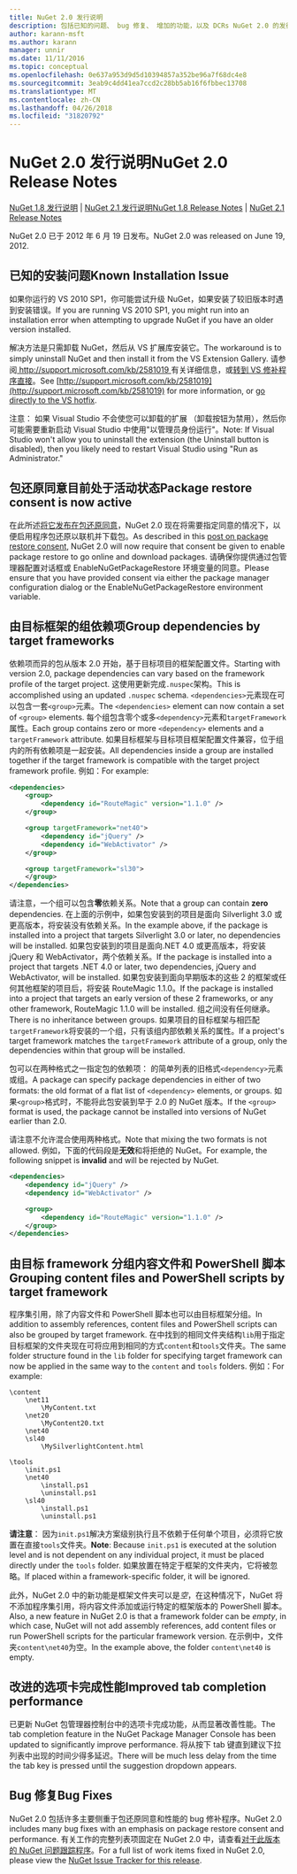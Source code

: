 ```yaml
---
title: NuGet 2.0 发行说明
description: 包括已知的问题、 bug 修复、 增加的功能，以及 DCRs NuGet 2.0 的发行说明。
author: karann-msft
ms.author: karann
manager: unnir
ms.date: 11/11/2016
ms.topic: conceptual
ms.openlocfilehash: 0e637a953d9d5d10394857a352be96a7f68dc4e8
ms.sourcegitcommit: 3eab9c4dd41ea7ccd2c28bb5ab16f6fbbec13708
ms.translationtype: MT
ms.contentlocale: zh-CN
ms.lasthandoff: 04/26/2018
ms.locfileid: "31820792"
---
```

# <a name="nuget-20-release-notes"></a><span data-ttu-id="e2747-103">NuGet 2.0 发行说明</span><span class="sxs-lookup"><span data-stu-id="e2747-103">NuGet 2.0 Release Notes</span></span>

<span data-ttu-id="e2747-104">[NuGet 1.8 发行说明](../release-notes/nuget-1.8.md) | [NuGet 2.1 发行说明](../release-notes/nuget-2.1.md)</span><span class="sxs-lookup"><span data-stu-id="e2747-104">[NuGet 1.8 Release Notes](../release-notes/nuget-1.8.md) | [NuGet 2.1 Release Notes](../release-notes/nuget-2.1.md)</span></span>

<span data-ttu-id="e2747-105">NuGet 2.0 已于 2012 年 6 月 19 日发布。</span><span class="sxs-lookup"><span data-stu-id="e2747-105">NuGet 2.0 was released on June 19, 2012.</span></span>

## <a name="known-installation-issue"></a><span data-ttu-id="e2747-106">已知的安装问题</span><span class="sxs-lookup"><span data-stu-id="e2747-106">Known Installation Issue</span></span>
<span data-ttu-id="e2747-107">如果你运行的 VS 2010 SP1，你可能尝试升级 NuGet，如果安装了较旧版本时遇到安装错误。</span><span class="sxs-lookup"><span data-stu-id="e2747-107">If you are running VS 2010 SP1, you might run into an installation error when attempting to upgrade NuGet if you have an older version installed.</span></span>

<span data-ttu-id="e2747-108">解决方法是只需卸载 NuGet，然后从 VS 扩展库安装它。</span><span class="sxs-lookup"><span data-stu-id="e2747-108">The workaround is to simply uninstall NuGet and then install it from the VS Extension Gallery.</span></span>  <span data-ttu-id="e2747-109">请参阅[ http://support.microsoft.com/kb/2581019 ](http://support.microsoft.com/kb/2581019)有关详细信息，或[转到 VS 修补程序直接](http://bit.ly/vsixcertfix)。</span><span class="sxs-lookup"><span data-stu-id="e2747-109">See [http://support.microsoft.com/kb/2581019](http://support.microsoft.com/kb/2581019) for more information, or [go directly to the VS hotfix](http://bit.ly/vsixcertfix).</span></span>

<span data-ttu-id="e2747-110">注意： 如果 Visual Studio 不会使您可以卸载的扩展 （卸载按钮为禁用），然后你可能需要重新启动 Visual Studio 中使用"以管理员身份运行"。</span><span class="sxs-lookup"><span data-stu-id="e2747-110">Note: If Visual Studio won't allow you to uninstall the extension (the Uninstall button is disabled), then you likely need to restart Visual Studio using "Run as Administrator."</span></span>

## <a name="package-restore-consent-is-now-active"></a><span data-ttu-id="e2747-111">包还原同意目前处于活动状态</span><span class="sxs-lookup"><span data-stu-id="e2747-111">Package restore consent is now active</span></span>

<span data-ttu-id="e2747-112">在此所述[将它发布在包还原同意](http://blog.nuget.org/20120518/package-restore-and-consent.html)，NuGet 2.0 现在将需要指定同意的情况下，以便启用程序包还原以联机并下载包。</span><span class="sxs-lookup"><span data-stu-id="e2747-112">As described in this [post on package restore consent](http://blog.nuget.org/20120518/package-restore-and-consent.html), NuGet 2.0 will now require that consent be given to enable package restore to go online and download packages.</span></span> <span data-ttu-id="e2747-113">请确保你提供通过包管理器配置对话框或 EnableNuGetPackageRestore 环境变量的同意。</span><span class="sxs-lookup"><span data-stu-id="e2747-113">Please ensure that you have provided consent via either the package manager configuration dialog or the EnableNuGetPackageRestore environment variable.</span></span>

## <a name="group-dependencies-by-target-frameworks"></a><span data-ttu-id="e2747-114">由目标框架的组依赖项</span><span class="sxs-lookup"><span data-stu-id="e2747-114">Group dependencies by target frameworks</span></span>

<span data-ttu-id="e2747-115">依赖项而异的包从版本 2.0 开始，基于目标项目的框架配置文件。</span><span class="sxs-lookup"><span data-stu-id="e2747-115">Starting with version 2.0, package dependencies can vary based on the framework profile of the target project.</span></span> <span data-ttu-id="e2747-116">这使用更新完成`.nuspec`架构。</span><span class="sxs-lookup"><span data-stu-id="e2747-116">This is accomplished using an updated `.nuspec` schema.</span></span> <span data-ttu-id="e2747-117">`<dependencies>`元素现在可以包含一套`<group>`元素。</span><span class="sxs-lookup"><span data-stu-id="e2747-117">The `<dependencies>` element can now contain a set of `<group>` elements.</span></span> <span data-ttu-id="e2747-118">每个组包含零个或多`<dependency>`元素和`targetFramework`属性。</span><span class="sxs-lookup"><span data-stu-id="e2747-118">Each group contains zero or more `<dependency>` elements and a `targetFramework` attribute.</span></span> <span data-ttu-id="e2747-119">如果目标框架与目标项目框架配置文件兼容，位于组内的所有依赖项是一起安装。</span><span class="sxs-lookup"><span data-stu-id="e2747-119">All dependencies inside a group are installed together if the target framework is compatible with the target project framework profile.</span></span> <span data-ttu-id="e2747-120">例如：</span><span class="sxs-lookup"><span data-stu-id="e2747-120">For example:</span></span>

```xml
<dependencies>
    <group>
        <dependency id="RouteMagic" version="1.1.0" />
    </group>

    <group targetFramework="net40">
        <dependency id="jQuery" />
        <dependency id="WebActivator" />
    </group>

    <group targetFramework="sl30">
    </group>
</dependencies>
```

<span data-ttu-id="e2747-121">请注意，一个组可以包含**零**依赖关系。</span><span class="sxs-lookup"><span data-stu-id="e2747-121">Note that a group can contain **zero** dependencies.</span></span> <span data-ttu-id="e2747-122">在上面的示例中，如果包安装到的项目是面向 Silverlight 3.0 或更高版本，将安装没有依赖关系。</span><span class="sxs-lookup"><span data-stu-id="e2747-122">In the example above, if the package is installed into a project that targets Silverlight 3.0 or later, no dependencies will be installed.</span></span> <span data-ttu-id="e2747-123">如果包安装到的项目是面向.NET 4.0 或更高版本，将安装 jQuery 和 WebActivator，两个依赖关系。</span><span class="sxs-lookup"><span data-stu-id="e2747-123">If the package is installed into a project that targets .NET 4.0 or later, two dependencies, jQuery and WebActivator, will be installed.</span></span>  <span data-ttu-id="e2747-124">如果包安装到面向早期版本的这些 2 的框架或任何其他框架的项目后，将安装 RouteMagic 1.1.0。</span><span class="sxs-lookup"><span data-stu-id="e2747-124">If the package is installed into a project that targets an early version of these 2 frameworks, or any other framework, RouteMagic 1.1.0 will be installed.</span></span> <span data-ttu-id="e2747-125">组之间没有任何继承。</span><span class="sxs-lookup"><span data-stu-id="e2747-125">There is no inheritance between groups.</span></span> <span data-ttu-id="e2747-126">如果项目的目标框架与相匹配`targetFramework`将安装的一个组，只有该组内部依赖关系的属性。</span><span class="sxs-lookup"><span data-stu-id="e2747-126">If a project's target framework matches the `targetFramework` attribute of a group, only the dependencies within that group will be installed.</span></span>

<span data-ttu-id="e2747-127">包可以在两种格式之一指定包的依赖项： 的简单列表的旧格式`<dependency>`元素或组。</span><span class="sxs-lookup"><span data-stu-id="e2747-127">A package can specify package dependencies in either of two formats: the old format of a flat list of `<dependency>` elements, or groups.</span></span> <span data-ttu-id="e2747-128">如果`<group>`格式时，不能将此包安装到早于 2.0 的 NuGet 版本。</span><span class="sxs-lookup"><span data-stu-id="e2747-128">If the `<group>` format is used, the package cannot be installed into versions of NuGet earlier than 2.0.</span></span>

<span data-ttu-id="e2747-129">请注意不允许混合使用两种格式。</span><span class="sxs-lookup"><span data-stu-id="e2747-129">Note that mixing the two formats is not allowed.</span></span> <span data-ttu-id="e2747-130">例如，下面的代码段是**无效**和将拒绝的 NuGet。</span><span class="sxs-lookup"><span data-stu-id="e2747-130">For example, the following snippet is **invalid** and will be rejected by NuGet.</span></span>

```xml
<dependencies>
    <dependency id="jQuery" />
    <dependency id="WebActivator" />

    <group>
        <dependency id="RouteMagic" version="1.1.0" />
    </group>
</dependencies>
```

## <a name="grouping-content-files-and-powershell-scripts-by-target-framework"></a><span data-ttu-id="e2747-131">由目标 framework 分组内容文件和 PowerShell 脚本</span><span class="sxs-lookup"><span data-stu-id="e2747-131">Grouping content files and PowerShell scripts by target framework</span></span>

<span data-ttu-id="e2747-132">程序集引用，除了内容文件和 PowerShell 脚本也可以由目标框架分组。</span><span class="sxs-lookup"><span data-stu-id="e2747-132">In addition to assembly references, content files and PowerShell scripts can also be grouped by target framework.</span></span> <span data-ttu-id="e2747-133">在中找到的相同文件夹结构`lib`用于指定目标框架的文件夹现在可将应用到相同的方式`content`和`tools`文件夹。</span><span class="sxs-lookup"><span data-stu-id="e2747-133">The same folder structure found in the `lib` folder for specifying target framework can  now be applied in the same way to the `content` and `tools` folders.</span></span> <span data-ttu-id="e2747-134">例如：</span><span class="sxs-lookup"><span data-stu-id="e2747-134">For example:</span></span>

    \content
        \net11
            \MyContent.txt
        \net20
            \MyContent20.txt
        \net40
        \sl40
            \MySilverlightContent.html

    \tools
        \init.ps1
        \net40
            \install.ps1
            \uninstall.ps1
        \sl40
            \install.ps1
            \uninstall.ps1

<span data-ttu-id="e2747-135">**请注意**： 因为`init.ps1`解决方案级别执行且不依赖于任何单个项目，必须将它放置在直接`tools`文件夹。</span><span class="sxs-lookup"><span data-stu-id="e2747-135">**Note**: Because `init.ps1` is executed at the solution level and is not dependent on any individual project, it must be placed directly under the `tools` folder.</span></span> <span data-ttu-id="e2747-136">如果放置在特定于框架的文件夹内，它将被忽略。</span><span class="sxs-lookup"><span data-stu-id="e2747-136">If placed within a framework-specific folder, it will be ignored.</span></span>

<span data-ttu-id="e2747-137">此外，NuGet 2.0 中的新功能是框架文件夹可以是*空*，在这种情况下，NuGet 将不添加程序集引用，将内容文件添加或运行特定的框架版本的 PowerShell 脚本。</span><span class="sxs-lookup"><span data-stu-id="e2747-137">Also, a new feature in NuGet 2.0 is that a framework folder can be *empty*, in which case, NuGet will not add assembly references, add content files or run  PowerShell scripts for the particular framework version.</span></span> <span data-ttu-id="e2747-138">在示例中，文件夹`content\net40`为空。</span><span class="sxs-lookup"><span data-stu-id="e2747-138">In the example above, the folder `content\net40` is empty.</span></span>

## <a name="improved-tab-completion-performance"></a><span data-ttu-id="e2747-139">改进的选项卡完成性能</span><span class="sxs-lookup"><span data-stu-id="e2747-139">Improved tab completion performance</span></span>
<span data-ttu-id="e2747-140">已更新 NuGet 包管理器控制台中的选项卡完成功能，从而显著改善性能。</span><span class="sxs-lookup"><span data-stu-id="e2747-140">The tab completion feature in the NuGet Package Manager Console has been updated to significantly improve performance.</span></span> <span data-ttu-id="e2747-141">将从按下 tab 键直到建议下拉列表中出现的时间少得多延迟。</span><span class="sxs-lookup"><span data-stu-id="e2747-141">There will be much less delay from the time the tab key is pressed until the suggestion dropdown appears.</span></span>

## <a name="bug-fixes"></a><span data-ttu-id="e2747-142">Bug 修复</span><span class="sxs-lookup"><span data-stu-id="e2747-142">Bug Fixes</span></span>
<span data-ttu-id="e2747-143">NuGet 2.0 包括许多主要侧重于包还原同意和性能的 bug 修补程序。</span><span class="sxs-lookup"><span data-stu-id="e2747-143">NuGet 2.0 includes many bug fixes with an emphasis on package restore consent and performance.</span></span>
<span data-ttu-id="e2747-144">有关工作的完整列表项固定在 NuGet 2.0 中，请查看[对于此版本的 NuGet 问题跟踪程序](http://nuget.codeplex.com/workitem/list/advanced?keyword=&status=Closed&type=All&priority=All&release=NuGet%202.0&assignedTo=All&component=All&sortField=Votes&sortDirection=Descending&page=0)。</span><span class="sxs-lookup"><span data-stu-id="e2747-144">For a full list of work items fixed in NuGet 2.0, please view the [NuGet Issue Tracker for this release](http://nuget.codeplex.com/workitem/list/advanced?keyword=&status=Closed&type=All&priority=All&release=NuGet%202.0&assignedTo=All&component=All&sortField=Votes&sortDirection=Descending&page=0).</span></span>
